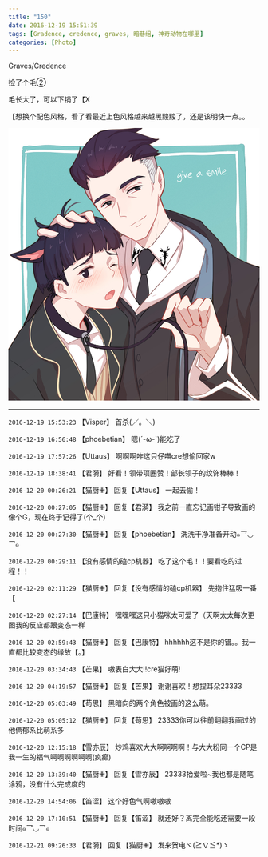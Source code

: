 ```yaml
---
title: "150"
date: 2016-12-19 15:51:39
tags: [Gradence, credence, graves, 暗巷组, 神奇动物在哪里]
categories: [Photo]
---
```


<p>Graves/Credence<br /></p> 
<p>捡了个毛②</p> 
<p>毛长大了，可以下锅了【X</p> 
<p>【想换个配色风格，看了看最近上色风格越来越黑黢黢了，还是该明快一点。。</p>

![](https://raw.githubusercontent.com/alicewish/meowchain247/master/img_cVZNdzJtQk9JV2R1dVJwaVhhVEN5OUlrQmcvSkU4N2ZBZmV2SmppVy9CSTBYTDR1ciswRHRRPT0.jpg)

---

`2016-12-19 15:53:23` 【Visper】 首杀(／。＼)

`2016-12-19 16:56:48` 【phoebetian】 嗯(´-ω-`)能吃了

`2016-12-19 17:57:26` 【Uttaus】 啊啊啊咋这只仔喵cre想偷回家w

`2016-12-19 18:38:41` 【君漪】 好看！领带项圈赞！部长领子的纹饰棒棒！

`2016-12-20 00:26:21` 【猫厨✙】 回复【Uttaus】 一起去偷！

`2016-12-20 00:27:05` 【猫厨✙】 回复【君漪】 我之前一直忘记画钳子导致画的像个G，现在终于记得了(个\_个)

`2016-12-20 00:27:30` 【猫厨✙】 回复【phoebetian】 洗洗干净准备开动๑乛◡乛๑

`2016-12-20 00:29:11` 【没有感情的磕cp机器】 吃了这个毛！！要看吃的过程！！

`2016-12-20 02:11:29` 【猫厨✙】 回复【没有感情的磕cp机器】 先抱住猛吸一番【

`2016-12-20 02:27:14` 【巴康特】 嘿嘿嘿这只小猫咪太可爱了（天啊太太每次更图我的反应都跟变态一样

`2016-12-20 02:59:43` 【猫厨✙】 回复【巴康特】 hhhhhh这不是你的错。。我一直都比较变态的缘故【。】

`2016-12-20 03:34:43` 【芒果】 嗷表白大大!!cre猫好萌!

`2016-12-20 04:19:57` 【猫厨✙】 回复【芒果】 谢谢喜欢！想捏耳朵23333

`2016-12-20 05:03:49` 【苟思】 黑暗向的两个角色被画的这么萌。

`2016-12-20 05:05:12` 【猫厨✙】 回复【苟思】 23333你可以往前翻翻我画过的他俩郁系比萌系多

`2016-12-20 12:15:18` 【雪亦辰】 炒鸡喜欢大大啊啊啊啊！与大大粉同一个CP是我一生的福气啊啊啊啊啊啊(疯癫)

`2016-12-20 13:39:40` 【猫厨✙】 回复【雪亦辰】 23333抬爱啦~我也都是随笔涂鸦，没有什么完成度的

`2016-12-20 14:54:06` 【笛涩】 这个好色气啊嗷嗷嗷

`2016-12-20 17:10:51` 【猫厨✙】 回复【笛涩】 就还好？离完全能吃还需要一段时间๑乛◡乛๑

`2016-12-21 09:26:33` 【君漪】 回复【猫厨✙】 发来贺电ヾ(≧∇≦*)ゝ
